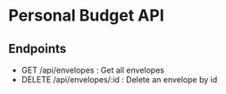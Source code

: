 # Personal Budget API

## Endpoints
- GET /api/envelopes : Get all envelopes
- DELETE /api/envelopes/:id : Delete an envelope by id
